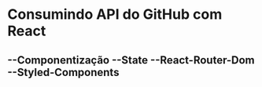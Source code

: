 <h1>Consumindo API do GitHub com React</h1>

<h2>
--Componentização
--State
--React-Router-Dom
--Styled-Components
</h2>
